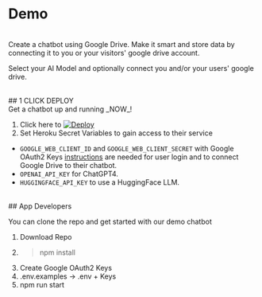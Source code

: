 # Demo
<br>
Create a chatbot using Google Drive. Make it smart and store data by connecting it to you or your visitors' google drive account.

Select your AI Model and optionally connect you and/or your users' google drive. 

<br>
## 1 CLICK DEPLOY
<br>
Get a chatbot up and running _NOW_!

1. Click here to [![Deploy](https://www.herokucdn.com/deploy/button.svg)](https://heroku.com/deploy?template=https://github.com/addy-ai/langdrive)
2. Set Heroku Secret Variables to gain access to their service
- `GOOGLE_WEB_CLIENT_ID` and `GOOGLE_WEB_CLIENT_SECRET` with Google OAuth2 Keys [instructions](https://console.cloud.google.com/apis/dashboard) are needed for user login and to connect Google Drive to their chatbot.
- `OPENAI_API_KEY` for ChatGPT4.
- `HUGGINGFACE_API_KEY` to use a HuggingFace LLM. 

<br>
## App Developers 
<br>

You can clone the repo and get started with our demo chatbot

1. Download Repo
2. > npm install
3. Create Google OAuth2 Keys
4. .env.examples -> .env + Keys
5. npm run start